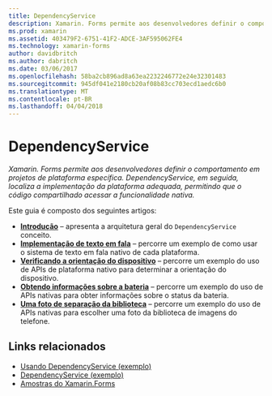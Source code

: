 ```yaml
---
title: DependencyService
description: Xamarin. Forms permite aos desenvolvedores definir o comportamento em projetos de plataforma específica. DependencyService, em seguida, localiza a implementação da plataforma adequada, permitindo que o código compartilhado acessar a funcionalidade nativa.
ms.prod: xamarin
ms.assetid: 403479F2-6751-41F2-ADCE-3AF595062FE4
ms.technology: xamarin-forms
author: davidbritch
ms.author: dabritch
ms.date: 03/06/2017
ms.openlocfilehash: 58ba2cb896ad8a63ea2232246772e24e32301483
ms.sourcegitcommit: 945df041e2180cb20af08b83cc703ecd1aedc6b0
ms.translationtype: MT
ms.contentlocale: pt-BR
ms.lasthandoff: 04/04/2018
---
```

# <a name="dependencyservice"></a>DependencyService

_Xamarin. Forms permite aos desenvolvedores definir o comportamento em projetos de plataforma específica. DependencyService, em seguida, localiza a implementação da plataforma adequada, permitindo que o código compartilhado acessar a funcionalidade nativa._

Este guia é composto dos seguintes artigos:

- **[Introdução](introduction.md)**  &ndash; apresenta a arquitetura geral do `DependencyService` conceito.
- **[Implementação de texto em fala](text-to-speech.md)**  &ndash; percorre um exemplo de como usar o sistema de texto em fala nativo de cada plataforma.
- **[Verificando a orientação do dispositivo](device-orientation.md)**  &ndash; percorre um exemplo do uso de APIs de plataforma nativo para determinar a orientação do dispositivo.
- **[Obtendo informações sobre a bateria](battery-info.md)**  &ndash; percorre um exemplo do uso de APIs nativas para obter informações sobre o status da bateria.
- **[Uma foto de separação da biblioteca](photo-picker.md)**  &ndash; percorre um exemplo do uso de APIs nativas para escolher uma foto da biblioteca de imagens do telefone.


## <a name="related-links"></a>Links relacionados

- [Usando DependencyService (exemplo)](https://developer.xamarin.com/samples/UsingDependencyService)
- [DependencyService (exemplo)](https://developer.xamarin.com/samples/xamarin-forms/DependencyService/DependencyServiceSample)
- [Amostras do Xamarin.Forms](https://github.com/xamarin/xamarin-forms-samples)
